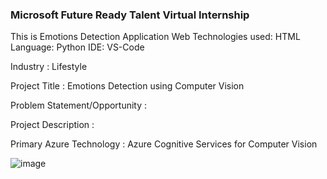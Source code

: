 ### Microsoft Future Ready Talent Virtual Internship

This is Emotions Detection Application
Web Technologies used: HTML
Language: Python
IDE: VS-Code

Industry : Lifestyle

Project Title : Emotions Detection using Computer Vision


Problem Statement/Opportunity :

Project Description :

Primary Azure Technology :
Azure Cognitive Services for Computer Vision


![image](https://github.com/rithikabadam/FTR-Internship-Project/assets/94275810/b9feaa6a-600d-4a62-a7ec-7c504148e9a4)

